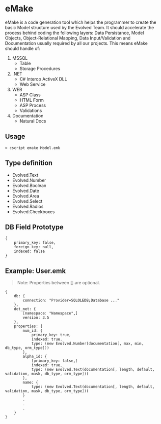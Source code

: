 eMake
=====

eMake is a code generation tool which helps the programmer to create the basic 
Model structure used by the Evolved Team. It should accelerate the process
behind coding the following layers: Data Persistance, Model Objects,
Object-Relational Mapping, Data Input/Validation and Documentation usually 
required by all our projects. This means eMake should handle of:

1. MSSQL
    - Table
    - Storage Procedures
2. .NET
    - C# Interop ActiveX DLL
    - Web Service
3. WEB
    - ASP Class
    - HTML Form
    - ASP Process
    - Validations
4. Documentation
    - Natural Docs

Usage
-----

    > cscript emake Model.emk

Type definition
---------------

- Evolved.Text
- Evolved.Number
- Evolved.Boolean
- Evolved.Date
- Evolved.Area
- Evolved.Select
- Evolved.Radios
- Evolved.Checkboxes

DB Field Prototype
------------------

    {
        primary_key: false,
        foreign_key: null,
        indexed: false
    }

Example: User.emk
-----------------

> Note: Properties between [] are optional.

    {
        db: {
            connection: "Provider=SQLOLEDB;Database ..."
        },
        dot_net: {
            [namespace: "Namespace",]
            version: 3.5
        },
        properties: {
            num_id: {
                primary_key: true,
                indexed: true,
                type: (new Evolved.Number(documentation[, max, min, db_type, orm_type]))
            },
            alpha_id: {
                [primary_key: false,]
                indexed: true,
                type: (new Evolved.Text(documentation[, length, default, validation, mask, db_type, orm_type]))
            },
            name: {
                type: (new Evolved.Text(documentation[, length, default, validation, mask, db_type, orm_type]))
            }
            .
            .
            .
        }
    }
